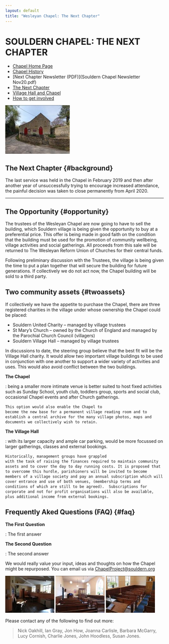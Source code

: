 ```yaml
---
layout: default
title: "Wesleyan Chapel: The Next Chapter"
---
```


# SOULDERN CHAPEL: THE NEXT CHAPTER



* [Chapel Home Page](/chapel/)
* [Chapel History](/chapel/history-of-souldern-chapel/)
* [Next Chapter Newsletter (PDF)](Souldern Chapel Newsletter Nov20.pdf)
* [The Next Chapter](#nextchapter)
* [Village Hall and Chapel](#twoassets)
* [How to get involved](#getinvolved)


![](image345.jpg)


## The Next Chapter {#background}


The last service was held in the Chapel in February 2019 and then
after another year of unsuccessfully trying to encourage increased
attendance, the painful decision was taken to close permanently from
April 2020.

---

## The Opportunity {#opportunity}

The trustees of the Wesleyan Chapel are now going to
have to sell the building, which Souldern village is being given the
opportunity to buy at a preferential price. This offer is being made
in good faith on the condition that the building must be used for the
promotion of community wellbeing, village activities and social
gatherings. All proceeds from this sale will be returned to The
Wesleyan Reform Union of Churches for their central funds.

Following preliminary discussion with the Trustees, the village is
being given the time to put a plan together that will secure the
building for future generations. If collectively we do not act now,
the Chapel building will be sold to a third party.



## Two community assets {#twoassets}

If collectively we have the appetite to purchase the Chapel, there
are three registered charities in the village under whose ownership
the Chapel could be placed:

* Souldern United Charity – managed by village trustees
* St Mary’s Church – owned by the Church of England and
managed by the Parochial Church Council (villagers)
* Souldern Village Hall – managed by village trustees


In discussions to date, the steering group believe that the best
fit will be the Village Hall charity. It would allow two important
village buildings to be used in conjunction with one another to
support a wider variety of activities and uses. This would also avoid
conflict between the two buildings.

**The Chapel**

 :  being a smaller more intimate venue is better suited to
    host fixed activities such as Sunday School, youth club, toddlers
    group, sports and social club, occasional Chapel events and after
    Church gatherings.

    This option would also enable the Chapel to
    become the new base for a permanent village reading room and to
    establish a central archive for the many village photos, maps and
    documents we collectively wish to retain.

**The Village Hall**

 :  with its larger capacity and ample car
    parking, would be more focussed on larger gatherings, classes and
    external bookings.

    Historically, management groups have grappled
    with the task of raising the finances required to maintain community
    assets and to cover the day to day running costs. It is proposed that
    to overcome this hurdle, parishioners will be invited to become
    members of a village society and pay an annual subscription which will
    cover entrance and use of both venues, (membership terms and
    conditions of which are still to be agreed).  Subscriptions for
    corporate and not for profit organisations will also be available,
    plus additional income from external bookings.



## Frequently Aked Questions (FAQ) {#faq}

**The First Question**

: The first answer

**The Second Question**

: The second answer




We would really value your input, ideas and thoughts on how the
Chapel might be repurposed.  You can email us via
[ChapelProject@souldern.org](mailto:ChapelProject@souldern.org)


![](image353.jpg)
![](image357.jpg)
![](image355.jpg)





Please contact any of the following to find out more:


>   Nick Oakhill,
>   Ian Gray,
>   Jon How,
>   Joanna Carlisle,
>   Barbara McGarry,  
>   Lucy Cornish,
>   Charlie Jones,
>   John Hoodless,
>   Susan Jones.
